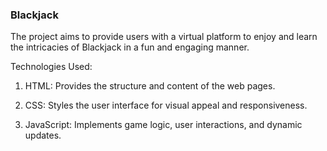 ### Blackjack

The project aims to provide users with a virtual platform to enjoy and learn the intricacies of Blackjack in a fun and engaging manner. 

Technologies Used:

1. HTML: Provides the structure and content of the web pages.

2. CSS: Styles the user interface for visual appeal and responsiveness.

3. JavaScript: Implements game logic, user interactions, and dynamic updates.
